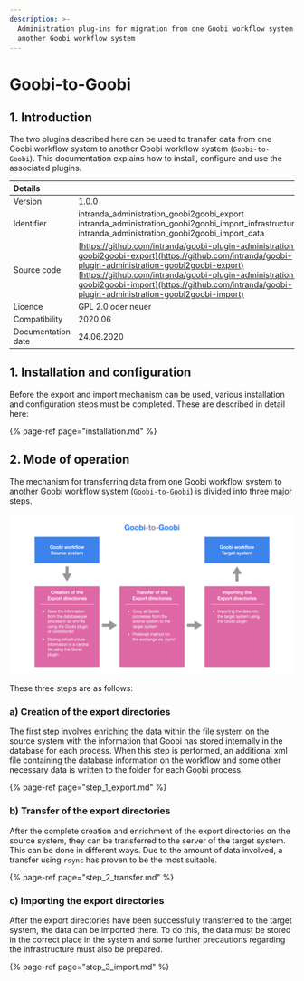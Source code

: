 ```yaml
---
description: >-
  Administration plug-ins for migration from one Goobi workflow system to
  another Goobi workflow system
---
```


# Goobi-to-Goobi

## 1. Introduction

The two plugins described here can be used to transfer data from one Goobi workflow system to another Goobi workflow system \(`Goobi-to-Goobi`\). This documentation explains how to install, configure and use the associated plugins.

| Details |  |
| :--- | :--- |
| Version | 1.0.0 |
| Identifier | intranda\_administration\_goobi2goobi\_export  intranda\_administration\_goobi2goobi\_import\_infrastructure  intranda\_administration\_goobi2goobi\_import\_data |
| Source code | [https://github.com/intranda/goobi-plugin-administration-goobi2goobi-export](https://github.com/intranda/goobi-plugin-administration-goobi2goobi-export)  [https://github.com/intranda/goobi-plugin-administration-goobi2goobi-import](https://github.com/intranda/goobi-plugin-administration-goobi2goobi-import) |
| Licence | GPL 2.0 oder neuer |
| Compatibility | 2020.06 |
| Documentation date | 24.06.2020 |

## 1. Installation and configuration

Before the export and import mechanism can be used, various installation and configuration steps must be completed. These are described in detail here:

{% page-ref page="installation.md" %}

## 2. Mode of operation

The mechanism for transferring data from one Goobi workflow system to another Goobi workflow system \(`Goobi-to-Goobi`\) is divided into three major steps.

![How Goobi-to-Goobi data exchange works](../../.gitbook/assets/intranda_administration_goobi_to_goobi_description_en.png)

These three steps are as follows:

### a\) Creation of the export directories

The first step involves enriching the data within the file system on the source system with the information that Goobi has stored internally in the database for each process. When this step is performed, an additional xml file containing the database information on the workflow and some other necessary data is written to the folder for each Goobi process.

{% page-ref page="step\_1\_export.md" %}

### b\) Transfer of the export directories

After the complete creation and enrichment of the export directories on the source system, they can be transferred to the server of the target system. This can be done in different ways. Due to the amount of data involved, a transfer using `rsync` has proven to be the most suitable.

{% page-ref page="step\_2\_transfer.md" %}

### c\) Importing the export directories

After the export directories have been successfully transferred to the target system, the data can be imported there. To do this, the data must be stored in the correct place in the system and some further precautions regarding the infrastructure must also be prepared.

{% page-ref page="step\_3\_import.md" %}

